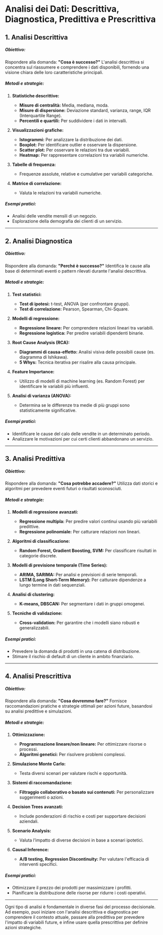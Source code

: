 # Analisi dei Dati: Descrittiva, Diagnostica, Predittiva e Prescrittiva

## **1. Analisi Descrittiva**

##### **Obiettivo**:
Rispondere alla domanda: **"Cosa è successo?"**
L'analisi descrittiva si concentra sul riassumere e comprendere i dati disponibili, fornendo una visione chiara delle loro caratteristiche principali.

##### **Metodi e strategie:**
1. **Statistiche descrittive:**
   - **Misure di centralità:** Media, mediana, moda.
   - **Misure di dispersione:** Deviazione standard, varianza, range, IQR (Interquartile Range).
   - **Percentili e quartili:** Per suddividere i dati in intervalli.

2. **Visualizzazioni grafiche:**
   - **Istogrammi:** Per analizzare la distribuzione dei dati.
   - **Boxplot:** Per identificare outlier e osservare la dispersione.
   - **Scatter plot:** Per osservare le relazioni tra due variabili.
   - **Heatmap:** Per rappresentare correlazioni tra variabili numeriche.

3. **Tabelle di frequenza:**
   - Frequenze assolute, relative e cumulative per variabili categoriche.

4. **Matrice di correlazione:**
   - Valuta le relazioni tra variabili numeriche.

##### **Esempi pratici:**
- Analisi delle vendite mensili di un negozio.
- Esplorazione della demografia dei clienti di un servizio.

---

## **2. Analisi Diagnostica**

##### **Obiettivo:**
Rispondere alla domanda: **"Perché è successo?"**
Identifica le cause alla base di determinati eventi o pattern rilevati durante l'analisi descrittiva.

##### **Metodi e strategie:**
1. **Test statistici:**
   - **Test di ipotesi:** t-test, ANOVA (per confrontare gruppi).
   - **Test di correlazione:** Pearson, Spearman, Chi-Square.

2. **Modelli di regressione:**
   - **Regressione lineare:** Per comprendere relazioni lineari tra variabili.
   - **Regressione logistica:** Per predire variabili dipendenti binarie.

3. **Root Cause Analysis (RCA):**
   - **Diagrammi di causa-effetto:** Analisi visiva delle possibili cause (es. diagramma di Ishikawa).
   - **5 Whys:** Tecnica iterativa per risalire alla causa principale.

4. **Feature Importance:**
   - Utilizzo di modelli di machine learning (es. Random Forest) per identificare le variabili più influenti.

5. **Analisi di varianza (ANOVA):**
   - Determina se le differenze tra medie di più gruppi sono statisticamente significative.

##### **Esempi pratici:**
- Identificare le cause del calo delle vendite in un determinato periodo.
- Analizzare le motivazioni per cui certi clienti abbandonano un servizio.

---

## **3. Analisi Predittiva**

##### **Obiettivo:**
Rispondere alla domanda: **"Cosa potrebbe accadere?"**
Utilizza dati storici e algoritmi per prevedere eventi futuri o risultati sconosciuti.

##### **Metodi e strategie:**
1. **Modelli di regressione avanzati:**
   - **Regressione multipla:** Per predire valori continui usando più variabili predittive.
   - **Regressione polinomiale:** Per catturare relazioni non lineari.

2. **Algoritmi di classificazione:**
   - **Random Forest, Gradient Boosting, SVM:** Per classificare risultati in categorie discrete.

3. **Modelli di previsione temporale (Time Series):**
   - **ARIMA, SARIMA:** Per analisi e previsioni di serie temporali.
   - **LSTM (Long Short-Term Memory):** Per catturare dipendenze a lungo termine in dati sequenziali.

4. **Analisi di clustering:**
   - **K-means, DBSCAN:** Per segmentare i dati in gruppi omogenei.

5. **Tecniche di validazione:**
   - **Cross-validation:** Per garantire che i modelli siano robusti e generalizzabili.

##### **Esempi pratici:**
- Prevedere la domanda di prodotti in una catena di distribuzione.
- Stimare il rischio di default di un cliente in ambito finanziario.

---

## **4. Analisi Prescrittiva**

##### **Obiettivo:**
Rispondere alla domanda: **"Cosa dovremmo fare?"**
Fornisce raccomandazioni pratiche e strategie ottimali per azioni future, basandosi su analisi predittive e simulazioni.

##### **Metodi e strategie:**
1. **Ottimizzazione:**
   - **Programmazione lineare/non lineare:** Per ottimizzare risorse o processi.
   - **Algoritmi genetici:** Per risolvere problemi complessi.

2. **Simulazione Monte Carlo:**
   - Testa diversi scenari per valutare rischi e opportunità.

3. **Sistemi di raccomandazione:**
   - **Filtraggio collaborativo o basato sui contenuti:** Per personalizzare suggerimenti o azioni.

4. **Decision Trees avanzati:**
   - Include ponderazioni di rischio e costi per supportare decisioni aziendali.

5. **Scenario Analysis:**
   - Valuta l’impatto di diverse decisioni in base a scenari ipotetici.

6. **Causal Inference:**
   - **A/B testing, Regression Discontinuity:** Per valutare l'efficacia di interventi specifici.

##### **Esempi pratici:**
- Ottimizzare il prezzo dei prodotti per massimizzare i profitti.
- Pianificare la distribuzione delle risorse per ridurre i costi operativi.

---

Ogni tipo di analisi è fondamentale in diverse fasi del processo decisionale. Ad esempio, puoi iniziare con l'analisi descrittiva e diagnostica per comprendere il contesto attuale, passare alla predittiva per prevedere l'impatto di variabili future, e infine usare quella prescrittiva per definire azioni strategiche.